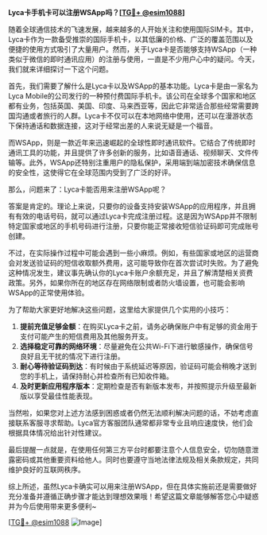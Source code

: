 **Lyca卡手机卡可以注册WSApp吗？[[TG💪+ @esim1088](https://t.me/s/esim1088)]**

随着全球通信技术的飞速发展，越来越多的人开始关注和使用国际SIM卡。其中，Lyca卡作为一款备受推崇的国际手机卡，以其低廉的价格、广泛的覆盖范围以及便捷的使用方式吸引了大量用户。然而，关于Lyca卡是否能够支持WSApp（一种类似于微信的即时通讯应用）的注册与使用，一直是不少用户心中的疑问。今天，我们就来详细探讨一下这个问题。

首先，我们需要了解什么是Lyca卡以及WSApp的基本功能。Lyca卡是由一家名为Lyca Mobile的公司发行的一种预付费国际手机卡。该公司在全球多个国家和地区都有业务，包括英国、美国、印度、马来西亚等，因此它非常适合那些经常需要跨国沟通或者旅行的人群。Lyca卡不仅可以在本地网络中使用，还可以在漫游状态下保持通话和数据连接，这对于经常出差的人来说无疑是一个福音。

而WSApp，则是一款近年来迅速崛起的全球性即时通讯软件。它结合了传统即时通讯工具的功能，并且提供了许多创新的服务，比如语音通话、视频聊天、文件传输等。此外，WSApp还特别注重用户的隐私保护，采用端到端加密技术确保信息的安全性，这使得它在全球范围内受到了广泛的好评。

那么，问题来了：Lyca卡能否用来注册WSApp呢？

答案是肯定的。理论上来说，只要你的设备支持安装WSApp的应用程序，并且拥有有效的电话号码，就可以通过Lyca卡完成注册过程。这是因为WSApp并不限制特定国家或地区的手机号码进行注册，只要你能正常接收短信验证码即可完成账号创建。

不过，在实际操作过程中可能会遇到一些小麻烦。例如，有些国家或地区的运营商会对发送验证码的短信收取额外费用，这可能导致你在首次尝试时失败。为了避免这种情况发生，建议事先确认你的Lyca卡账户余额充足，并且了解清楚相关资费政策。另外，如果你所在的地区存在网络限制或者防火墙设置，也可能会影响WSApp的正常使用体验。

为了帮助大家更好地解决这些问题，这里给大家提供几个实用的小技巧：

1. **提前充值足够金额**：在购买Lyca卡之前，请务必确保账户中有足够的资金用于支付可能产生的短信费用及其他服务开支。
2. **选择稳定可靠的网络环境**：尽量避免在公共Wi-Fi下进行敏感操作，确保信号良好且无干扰的情况下进行注册。
3. **耐心等待验证码到达**：有时候由于系统延迟等原因，验证码可能会稍晚才送到您的手机上，请保持耐心并检查所有已知收件箱。
4. **及时更新应用程序版本**：定期检查是否有新版本发布，并按照提示升级至最新版以享受最佳性能表现。

当然啦，如果您对上述方法感到困惑或者仍然无法顺利解决问题的话，不妨考虑直接联系客服寻求帮助。Lyca官方客服团队通常都非常专业且响应速度快，他们会根据具体情况给出针对性建议。

最后提醒一点就是，在使用任何第三方平台时都要注意个人信息安全，切勿随意泄露密码或其他重要资料给他人。同时也要遵守当地法律法规及相关条款规定，共同维护良好的互联网秩序。

综上所述，虽然Lyca卡确实可以用来注册WSApp，但在具体实施前还是需要做好充分准备并遵循正确步骤才能达到理想效果哦！希望这篇文章能够解答您心中疑惑并为今后使用带来更多便利~

[[TG💪+ @esim1088](https://t.me/s/esim1088) ![Image](https://i.postimg.cc/4NQfJmqS/Snipaste-2025-05-13-00-14-12.png)]